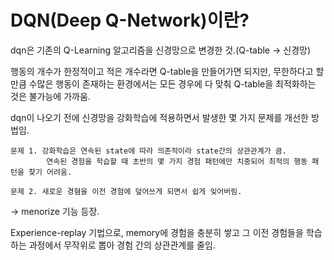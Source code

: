 # DQN(Deep Q-Network)이란?

dqn은 기존의 Q-Learning 알고리즘을 신경망으로 변경한 것.(Q-table -> 신경망)

행동의 개수가 한정적이고 적은 개수라면 Q-table을 만들어가면 되지만, 무한하다고 할 만큼 수많은 행동이 존재하는 환경에서는 모든 경우에 다 맞춰 Q-table을 최적화하는 것은 불가능에 가까움.

dqn이 나오기 전에 신경망을 강화학습에 적용하면서 발생한 몇 가지 문제를 개선한 방법임.

    문제 1. 강화학습은 연속된 state에 따라 의존적이라 state간의 상관관계가 큼. 
            연속된 경험을 학습할 때 초반의 몇 가지 경험 패턴에만 치중되어 최적의 행동 패턴을 찾기 어려움.

    문제 2. 새로운 경혐을 이전 경험에 덮어쓰게 되면서 쉽게 잊어버림.

→ menorize 기능 등장.

Experience-replay 기법으로, memory에 경험을 충분히 쌓고 그 이전 경험들을 학습하는 과정에서 무작위로 뽑아 경험 간의 상관관계를 줄임.

